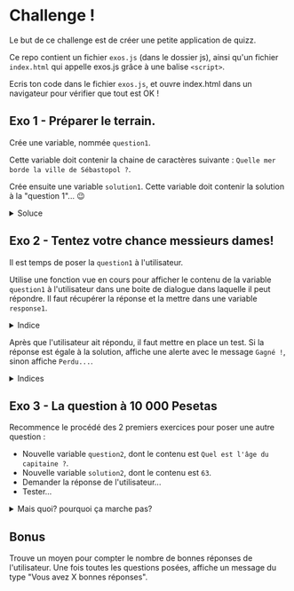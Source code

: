 # Challenge !

Le but de ce challenge est de créer une petite application de quizz.

Ce repo contient un fichier `exos.js` (dans le dossier js), ainsi qu'un fichier `index.html` qui appelle exos.js grâce à une balise `<script>`.

Ecris ton code dans le fichier `exos.js`, et ouvre index.html dans un navigateur pour vérifier que tout est OK !

## Exo 1 - Préparer le terrain.

Crée une variable, nommée `question1`.

Cette variable doit contenir la chaine de caractères suivante : `Quelle mer borde la ville de Sébastopol ?`.

Crée ensuite une variable `solution1`. Cette variable doit contenir la solution à la "question 1"... :wink:

<details>
<summary>Soluce</summary>

C'est `la mer Noire`.
</details>

## Exo 2 - Tentez votre chance messieurs dames!

Il est temps de poser la `question1` à l'utilisateur.

Utilise une fonction vue en cours pour afficher le contenu de la variable `question1` à l'utilisateur dans une boite de dialogue dans laquelle il peut répondre. Il faut récupérer la réponse et la mettre dans une variable `response1`.
<details>
<summary>Indice</summary>

https://developer.mozilla.org/fr/docs/Web/API/Window/prompt
</details>

Après que l'utilisateur ait répondu, il faut mettre en place un test. Si la réponse est égale à la solution, affiche une alerte avec le message `Gagné !`, sinon affiche `Perdu...`.

<details>
<summary>Indices</summary>

- https://developer.mozilla.org/fr/docs/Web/API/Window/alert

- https://kourou.oclock.io/ressources/fiche-recap/conditions/
</details>

## Exo 3 - La question à 10 000 Pesetas

Recommence le procédé des 2 premiers exercices pour poser une autre question :
- Nouvelle variable `question2`, dont le contenu est `Quel est l'âge du capitaine ?`.
- Nouvelle variable `solution2`, dont le contenu est `63`.
- Demander la réponse de l'utilisateur...
- Tester...

<details>
<summary>Mais quoi? pourquoi ça marche pas?</summary>

- `prompt` renvoie toujours une chaine de caractères.

- `63` quant à lui, est un Number...

  <details>
  <summary>Oui... et?</summary>

  - https://developer.mozilla.org/fr/docs/Web/JavaScript/Reference/Objets_globaux/parseInt
  </details>

</details>

## Bonus

Trouve un moyen pour compter le nombre de bonnes réponses de l'utilisateur. Une fois toutes les questions posées, affiche un message du type "Vous avez X bonnes réponses".

